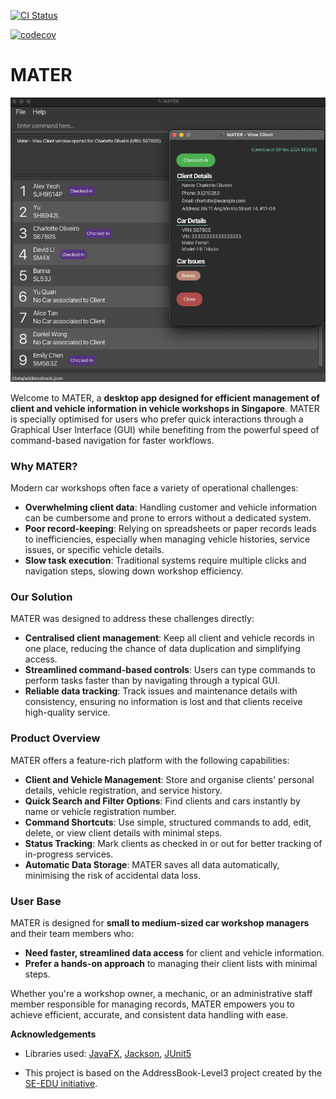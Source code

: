 [![CI Status](https://github.com/AY2425S1-CS2103T-T14-3/tp/workflows/Java%20CI/badge.svg)](https://github.com/AY2425S1-CS2103T-T14-3/tp/actions)

[![codecov](https://codecov.io/gh/AY2425S1-CS2103-T14-3/tp/branch/master/graph/badge.svg)](https://codecov.io/gh/AY2425S1-CS2103-T14-3/tp/)

# MATER

![Ui](docs/images/Ui.png)



Welcome to MATER, a **desktop app designed for efficient management of client and vehicle information in vehicle workshops in Singapore**. MATER is specially optimised for users who prefer quick interactions through a Graphical User Interface (GUI) while benefiting from the powerful speed of command-based navigation for faster workflows.

### **Why MATER?**

Modern car workshops often face a variety of operational challenges:
- **Overwhelming client data**: Handling customer and vehicle information can be cumbersome and prone to errors without a dedicated system.
- **Poor record-keeping**: Relying on spreadsheets or paper records leads to inefficiencies, especially when managing vehicle histories, service issues, or specific vehicle details.
- **Slow task execution**: Traditional systems require multiple clicks and navigation steps, slowing down workshop efficiency.


### **Our Solution**

MATER was designed to address these challenges directly:
- **Centralised client management**: Keep all client and vehicle records in one place, reducing the chance of data duplication and simplifying access.
- **Streamlined command-based controls**: Users can type commands to perform tasks faster than by navigating through a typical GUI.
- **Reliable data tracking**: Track issues and maintenance details with consistency, ensuring no information is lost and that clients receive high-quality service.


### **Product Overview**

MATER offers a feature-rich platform with the following capabilities:
- **Client and Vehicle Management**: Store and organise clients' personal details, vehicle registration, and service history.
- **Quick Search and Filter Options**: Find clients and cars instantly by name or vehicle registration number.
- **Command Shortcuts**: Use simple, structured commands to add, edit, delete, or view client details with minimal steps.
- **Status Tracking**: Mark clients as checked in or out for better tracking of in-progress services.
- **Automatic Data Storage**: MATER saves all data automatically, minimising the risk of accidental data loss.


### **User Base**

MATER is designed for **small to medium-sized car workshop managers** and their team members who:
- **Need faster, streamlined data access** for client and vehicle information.
- **Prefer a hands-on approach** to managing their client lists with minimal steps.

Whether you're a workshop owner, a mechanic, or an administrative staff member responsible for managing records, MATER empowers you to achieve efficient, accurate, and consistent data handling with ease.


**Acknowledgements**

* Libraries used: [JavaFX](https://openjfx.io/), [Jackson](https://github.com/FasterXML/jackson), [JUnit5](https://github.com/junit-team/junit5)

* This project is based on the AddressBook-Level3 project created by the [SE-EDU initiative](https://se-education.org).

